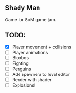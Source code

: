 ## Shady Man

Game for SoM game jam.

## TODO:
 - [X] Player movement + collisions
 - [ ] Player animations
 - [ ] Blobbos
 - [ ] Fighting
 - [ ] Penguins
 - [ ] Add spawners to level editor
 - [ ] Render with shader
 - [ ] Explosions!